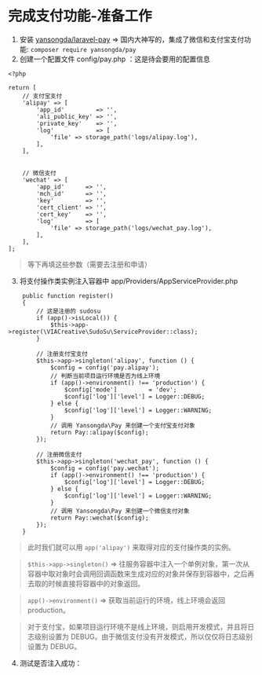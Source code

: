 # 完成支付功能-准备工作
1. 安装 [yansongda/laravel-pay](https://github.com/yansongda/laravel-pay) => 国内大神写的，集成了微信和支付宝支付功能: `composer require yansongda/pay`
2. 创建一个配置文件 config/pay.php ：这是待会要用的配置信息
```
<?php

return [
    // 支付宝支付
    'alipay' => [
        'app_id'         => '',
        'ali_public_key' => '',
        'private_key'    => '',
        'log'            => [
            'file' => storage_path('logs/alipay.log'),
        ],
    ],


    // 微信支付
    'wechat' => [
        'app_id'      => '',
        'mch_id'      => '',
        'key'         => '',
        'cert_client' => '',
        'cert_key'    => '',
        'log'         => [
            'file' => storage_path('logs/wechat_pay.log'),
        ],
    ],
];
```
> 等下再填这些参数（需要去注册和申请）
3. 将支付操作类实例注入容器中 app/Providers/AppServiceProvider.php 
```
    public function register()
    {
        // 这是注册的 sudosu
        if (app()->isLocal()) {
            $this->app->register(\VIACreative\SudoSu\ServiceProvider::class);
        }

        // 注册支付宝支付
        $this->app->singleton('alipay', function () {
            $config = config('pay.alipay');
            // 判断当前项目运行环境是否为线上环境
            if (app()->environment() !== 'production') {
                $config['mode']         = 'dev';
                $config['log']['level'] = Logger::DEBUG;
            } else {
                $config['log']['level'] = Logger::WARNING;
            }
            // 调用 Yansongda\Pay 来创建一个支付宝支付对象
            return Pay::alipay($config);
        });

        // 注册微信支付
        $this->app->singleton('wechat_pay', function () {
            $config = config('pay.wechat');
            if (app()->environment() !== 'production') {
                $config['log']['level'] = Logger::DEBUG;
            } else {
                $config['log']['level'] = Logger::WARNING;
            }
            // 调用 Yansongda\Pay 来创建一个微信支付对象
            return Pay::wechat($config);
        });
    }
```
> 此时我们就可以用 `app('alipay')` 来取得对应的支付操作类的实例。

> `$this->app->singleton()` => 往服务容器中注入一个单例对象，第一次从容器中取对象时会调用回调函数来生成对应的对象并保存到容器中，之后再去取的时候直接将容器中的对象返回。

> `app()->environment()` => 获取当前运行的环境，线上环境会返回 production。

> 对于支付宝，如果项目运行环境不是线上环境，则启用开发模式，并且将日志级别设置为 DEBUG。由于微信支付没有开发模式，所以仅仅将日志级别设置为 DEBUG。
4. 测试是否注入成功：
```

```
